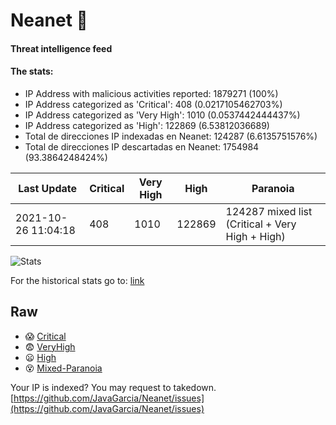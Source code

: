 # Neanet :hocho:
#### Threat intelligence feed
#### The stats:

- IP Address with malicious activities reported: 1879271 (100%)
- IP Address categorized as 'Critical':  408 (0.0217105462703%)
- IP Address categorized as 'Very High':  1010 (0.0537442444437%)
- IP Address categorized as 'High':  122869 (6.53812036689)
- Total de direcciones IP indexadas en Neanet:  124287 (6.6135751576%)
- Total de direcciones IP descartadas en Neanet:  1754984 (93.3864248424%)

| Last Update | Critical | Very High | High | Paranoia |
| --- | --- | --- | --- | --- |
| 2021-10-26 11:04:18 | 408 | 1010 | 122869 | 124287 mixed list (Critical + Very High + High)|

![Stats](https://docs.google.com/spreadsheets/d/e/2PACX-1vSnaNMIXVabIpDJjufMlzH7poXnshF3mgd8Is1g9ytUEzVsP5my4Trn8f-xkoLLQ38xpL3HtmUexLo6/pubchart?oid=501124687&format=image)

For the historical stats go to: [link](/stats.csv)
## Raw
- :scream: [Critical](https://raw.githubusercontent.com/JavaGarcia/Neanet/master/blacklists/neanet_critical.txt)
- :fearful: [VeryHigh](https://raw.githubusercontent.com/JavaGarcia/Neanet/master/blacklists/neanet_veryHigh.txtt)
- :frowning: [High](https://raw.githubusercontent.com/JavaGarcia/Neanet/master/blacklists/neanet_high.txt)
- :dizzy_face: [Mixed-Paranoia](https://raw.githubusercontent.com/JavaGarcia/Neanet/master/blacklists/neanet_all.txt)


Your IP is indexed? You may request to takedown. [https://github.com/JavaGarcia/Neanet/issues](https://github.com/JavaGarcia/Neanet/issues)































































































































































































































































































































































































































































































































































































































































































































































































































































































































































































































































































































































































































































































































































































































































































































































































































































































































































































































































































































































































































































































































































































































































































































































































































































































































































































































































































































































































































































































































































































































































































































































































































































































































































































































































































































































































































































































































































































































































































































































































































































































































































































































































































































































































































































































































































































































































































































































































































































































































































































































































































































































































































































































































































































































































































































































































































































































































































































































































































































































































































































































































































































































































































































































































































































































































































































































































































































































































































































































































































































































































































































































































































































































































































































































































































































































































































































































































































































































































































































































































































































































































































































































































































































































































































































































































































































































































































































































































































































































































































































































































































































































































































































































































































































































































































































































































































































































































































































































































































